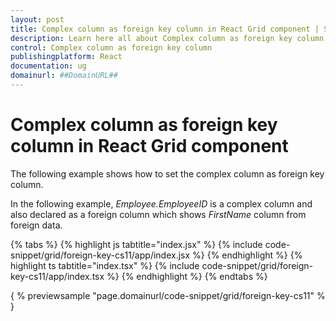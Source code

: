 ```yaml
---
layout: post
title: Complex column as foreign key column in React Grid component | Syncfusion
description: Learn here all about Complex column as foreign key column in Syncfusion React Grid component of Syncfusion Essential JS 2 and more.
control: Complex column as foreign key column 
publishingplatform: React
documentation: ug
domainurl: ##DomainURL##
---
```


# Complex column as foreign key column in React Grid component

The following example shows how to set the complex column as foreign key column.

In the following example, *Employee.EmployeeID* is a complex column and also declared as a foreign column which shows *FirstName* column from foreign data.

{% tabs %}
{% highlight js tabtitle="index.jsx" %}
{% include code-snippet/grid/foreign-key-cs11/app/index.jsx %}
{% endhighlight %}
{% highlight ts tabtitle="index.tsx" %}
{% include code-snippet/grid/foreign-key-cs11/app/index.tsx %}
{% endhighlight %}
{% endtabs %}

{ % previewsample "page.domainurl/code-snippet/grid/foreign-key-cs11" % }